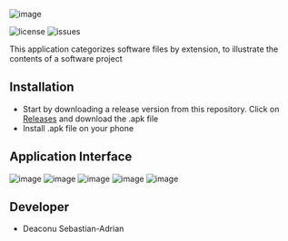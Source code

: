 
![image](app/src/main/res/mipmap-hdpi/ic_launcher.png)

![license](https://img.shields.io/github/license/Cryston98/extension_counter)
![issues](https://img.shields.io/github/issues/Cryston98/extension_counter)

This application  categorizes software files by extension, to illustrate the contents of a software project


## Installation

* Start by downloading a release version from this repository. Click on [Releases]( https://github.com/Cryston98/mobile-application-AdBank/releases "Go to Releases") and download the .apk file
* Install .apk file on your phone

## Application Interface


![image](img/1.jpeg)
![image](img/2.tfif)
![image](img/1.jpeg)
![image](img/1.jpeg)
![image](img/1.jpeg)


## Developer

 * Deaconu Sebastian-Adrian

